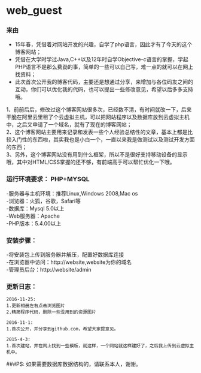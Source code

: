 # web_guest

### 来由
 - 15年春，凭借着对网站开发的兴趣，自学了php语言，因此才有了今天的这个博客网站；<br>
 - 凭借在大学时学过Java,C++以及12年时自学Objective-c语言的掌握，学起PHP语言不是那么费劲的事，简单的一些可以自己写，难一点的就可以在网上找资料；<br>
 - 此次首次公开我的博客代码，主要还是想通过分享，来增加与各位码友之间的互动，你们可以优化我的代码，也可以提出一些修改意见，希望以后多多支持哦。<br>
 
 1、前前后后，修改过这个博客网站很多次，已经数不清，有时间就改一下，后来干脆在阿里云里租了个云虚拟主机，可以把网站程序以及数据库放到云虚拟主机中，之后又申请了一个域名，就有了现在的博客网站；<br>
 2、这个博客网站主要用来记录和发表一些个人经验总结性的文章，基本上都是比较入门性的东西啦，其实我也是小白一个，一直以来我是做测试以及测试开发方面的东西；<br>
 3、另外，这个博客网站没有用到什么框架，所以不是很好支持移动设备的显示哦，其中对HTML/CSS掌握的还不够，有前端高手可以帮忙优化一下哦。<br>

### 运行环境要求： PHP+MYSQL
-服务器与主机环境：推荐Linux,Windows 2008,Mac os <br>
-浏览器：火狐，谷歌，Safari等<br>
-数据库：Mysql 5.0以上<br>
-Web服务器：Apache<br>
-PHP版本：5.4.00以上<br>

### 安装步骤：
-将安装包上传到服务器并解压，配置好数据库连接<br>
-在浏览器中访问：http://website,website为你的域名<br>
-管理员后台：http://website/admin<br>

### 更新日志：<br/>
    2016-11-25:
    1.更新相册左右点击浏览图片
    2.精简程序代码，删除一些没用到的资源图片
    
    2016-11-1:
    1.首次公开，并分享到github.com，希望大家提意见。
    
    2015-4-3:
    1.首次建站，并在网上找到一些模板，就这样，一个网站就这样建好了，之后我上传到云虚拟主机中。
    

###PS:
    如果需要数据库数据结构的，请联系本人，谢谢。


